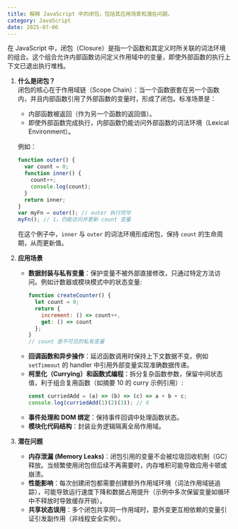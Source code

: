```yaml
---
title: 解释 JavaScript 中的闭包，包括其应用场景和潜在问题。
category: JavaScript
date: 2025-07-06
---
```

在 JavaScript 中，闭包（Closure）是指一个函数和其定义时所关联的词法环境的组合。这个组合允许内部函数访问定义作用域中的变量，即使外部函数的执行上下文已退出执行堆栈。

1.  **什么是闭包？**  
    闭包的核心在于作用域链（Scope Chain）：当一个函数嵌套在另一个函数内，并且内部函数引用了外部函数的变量时，形成了闭包。标准场景是：
    -   内部函数被返回（作为另一个函数的返回值）。
    -   即使外部函数完成执行，内部函数仍能访问外部函数的词法环境（Lexical Environment）。

    例如：
    ```javascript
    function outer() {
      var count = 0;
      function inner() {
        count++;
        console.log(count);
      }
      return inner;
    }
    var myFn = outer(); // outer 执行完毕
    myFn(); // 1，仍能访问并更新 count 变量
    ```
    在这个例子中，`inner` 与 `outer` 的词法环境形成闭包，保持 `count` 的生命周期，从而更新值。

2.  **应用场景**  
    -   **数据封装与私有变量**：保护变量不被外部直接修改，只通过特定方法访问。例如计数器或模块模式中的状态变量:
        ```javascript
        function createCounter() {
          let count = 0;
          return {
            increment: () => count++,
            get: () => count
          };
        }
        // count 是不可见的私有变量
        ```
    -   **回调函数和异步操作**：延迟函数调用时保持上下文数据不变。例如 `setTimeout` 的 handler 中引用外部变量实现准确数据传递。
    -   **柯里化（Currying）和函数式编程**：拆分复杂函数参数，保留中间状态值，利于组合复用函数（如摘要 10 的 curry 示例引用）:
        ```javascript
        const curriedAdd = (a) => (b) => (c) => a + b + c;
        console.log(curriedAdd(1)(2)(3)); // 6
        ```
    -   **事件处理和 DOM 绑定**：保持事件回调中处理函数状态。
    -   **模块化代码结构**：封装业务逻辑隔离全局作用域。

3.  **潜在问题**  
    -   **内存泄漏 (Memory Leaks)**：闭包引用的变量不会被垃圾回收机制（GC）释放。当频繁使用闭包但后续不再需要时，内存堆积可能导致应用卡顿或崩溃。
    -   **性能影响**：每次创建闭包都需要创建额外作用域环境（词法作用域链追踪），可能导致运行速度下降和数据占用提升（示例中多次保留变量如循环中不释放时导致缓存开销）。
    -   **共享状态误用**：多个闭包共享同一作用域时，意外变更互相依赖的变量引证引发副作用（非线程安全实例）。

